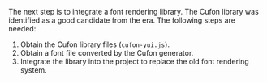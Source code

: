 The next step is to integrate a font rendering library. The Cufon library was identified as a good candidate from the era. The following steps are needed:
1. Obtain the Cufon library files (`cufon-yui.js`).
2. Obtain a font file converted by the Cufon generator.
3. Integrate the library into the project to replace the old font rendering system.
